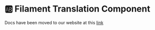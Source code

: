 # 🆎 Filament Translation Component

Docs have been moved to our website at this [link](https://tomatophp.com/en/open-source/filament-translation-component)
